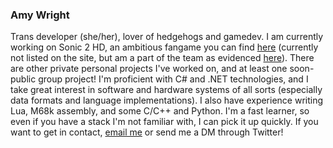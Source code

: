 ### Amy Wright

Trans developer (she/her), lover of hedgehogs and gamedev.
I am currently working on Sonic 2 HD, an ambitious fangame you can find [here](https://sonic2hd.com/) (currently not listed on the site, but am a part of the team as evidenced [here](https://www.youtube.com/watch?v=eUu8JBvKO28)).
There are other private personal projects I've worked on, and at least one soon-public group project!
I'm proficient with C# and .NET technologies, and I take great interest in software and hardware systems of all sorts (especially data formats and language implementations).
I also have experience writing Lua, M68k assembly, and some C/C++ and Python.
I'm a fast learner, so even if you have a stack I'm not familiar with, I can pick it up quickly.
If you want to get in contact, [email me](mailto://amywrightmail@protonmail.com) or send me a DM through Twitter!
